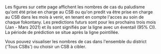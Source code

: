 Les figures sur cette page affichent les nombres de cas du paludisme qu'ont été prise en charge au CSB ou qu'on predit va être prise en charge au CSB dans les mois à venir, en tenant en compte l'acces au soin de chaque fokontany. Les predictions futurs sont pour les prochains trois mois (Jan - Mars 2021) et ils sont signifiés par la ligne avec un éventail (95% CI). La période de prédiction se situe après la ligne pointillée.

Vous pouvez visualiser les nombres de cas dans l'ensemble du district ('Tous CSBs') ou choisir un CSB à cibler.
